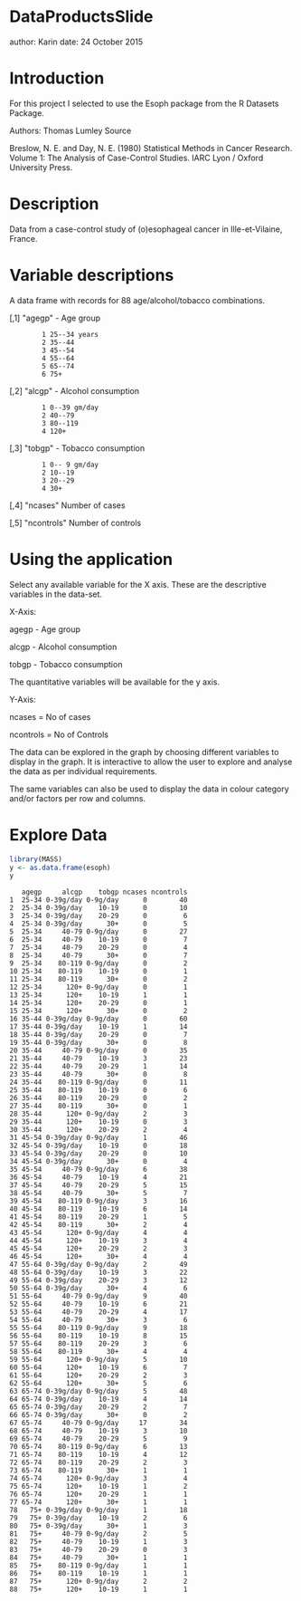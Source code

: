 DataProductsSlide
========================================================
author: Karin
date: 24 October 2015

Introduction
========================================================

For this project I selected to use the Esoph package from the R Datasets Package.

Authors:
Thomas Lumley
Source

Breslow, N. E. and Day, N. E. (1980) Statistical Methods in Cancer Research. Volume 1: The Analysis of Case-Control Studies. IARC Lyon / Oxford University Press. 


Description
========================================================


Data from a case-control study of (o)esophageal cancer in Ille-et-Vilaine, France. 


Variable descriptions
========================================================

A data frame with records for 88 age/alcohol/tobacco combinations.

[,1] 	"agegp" - Age group 

            1 25--34 years
			2 35--44
			3 45--54
			4 55--64
			5 65--74
			6 75+
			
[,2] 	"alcgp" - Alcohol consumption 	

            1 0--39 gm/day
			2 40--79
			3 80--119
			4 120+
			
[,3] 	"tobgp" - Tobacco consumption 	

            1 0-- 9 gm/day
			2 10--19
			3 20--29
			4 30+
			
[,4] 	"ncases" 	Number of cases 	

[,5] 	"ncontrols" 	Number of controls 	

Using the application
========================================================
Select any available variable for the X axis. These are the descriptive variables in the data-set.

X-Axis:

agegp - Age group 

alcgp - Alcohol consumption 

tobgp - Tobacco consumption 

The quantitative variables will be available for the y axis.

Y-Axis:

ncases = No of cases

ncontrols = No of Controls

The data can be explored in the graph by choosing different variables to display in the graph. It is interactive to allow the user to explore and analyse the data as per individual requirements.

The same variables can also be used to display the data in colour category and/or factors per row and columns.

Explore Data
========================================================


```r
library(MASS)
y <- as.data.frame(esoph)
y
```

```
   agegp     alcgp    tobgp ncases ncontrols
1  25-34 0-39g/day 0-9g/day      0        40
2  25-34 0-39g/day    10-19      0        10
3  25-34 0-39g/day    20-29      0         6
4  25-34 0-39g/day      30+      0         5
5  25-34     40-79 0-9g/day      0        27
6  25-34     40-79    10-19      0         7
7  25-34     40-79    20-29      0         4
8  25-34     40-79      30+      0         7
9  25-34    80-119 0-9g/day      0         2
10 25-34    80-119    10-19      0         1
11 25-34    80-119      30+      0         2
12 25-34      120+ 0-9g/day      0         1
13 25-34      120+    10-19      1         1
14 25-34      120+    20-29      0         1
15 25-34      120+      30+      0         2
16 35-44 0-39g/day 0-9g/day      0        60
17 35-44 0-39g/day    10-19      1        14
18 35-44 0-39g/day    20-29      0         7
19 35-44 0-39g/day      30+      0         8
20 35-44     40-79 0-9g/day      0        35
21 35-44     40-79    10-19      3        23
22 35-44     40-79    20-29      1        14
23 35-44     40-79      30+      0         8
24 35-44    80-119 0-9g/day      0        11
25 35-44    80-119    10-19      0         6
26 35-44    80-119    20-29      0         2
27 35-44    80-119      30+      0         1
28 35-44      120+ 0-9g/day      2         3
29 35-44      120+    10-19      0         3
30 35-44      120+    20-29      2         4
31 45-54 0-39g/day 0-9g/day      1        46
32 45-54 0-39g/day    10-19      0        18
33 45-54 0-39g/day    20-29      0        10
34 45-54 0-39g/day      30+      0         4
35 45-54     40-79 0-9g/day      6        38
36 45-54     40-79    10-19      4        21
37 45-54     40-79    20-29      5        15
38 45-54     40-79      30+      5         7
39 45-54    80-119 0-9g/day      3        16
40 45-54    80-119    10-19      6        14
41 45-54    80-119    20-29      1         5
42 45-54    80-119      30+      2         4
43 45-54      120+ 0-9g/day      4         4
44 45-54      120+    10-19      3         4
45 45-54      120+    20-29      2         3
46 45-54      120+      30+      4         4
47 55-64 0-39g/day 0-9g/day      2        49
48 55-64 0-39g/day    10-19      3        22
49 55-64 0-39g/day    20-29      3        12
50 55-64 0-39g/day      30+      4         6
51 55-64     40-79 0-9g/day      9        40
52 55-64     40-79    10-19      6        21
53 55-64     40-79    20-29      4        17
54 55-64     40-79      30+      3         6
55 55-64    80-119 0-9g/day      9        18
56 55-64    80-119    10-19      8        15
57 55-64    80-119    20-29      3         6
58 55-64    80-119      30+      4         4
59 55-64      120+ 0-9g/day      5        10
60 55-64      120+    10-19      6         7
61 55-64      120+    20-29      2         3
62 55-64      120+      30+      5         6
63 65-74 0-39g/day 0-9g/day      5        48
64 65-74 0-39g/day    10-19      4        14
65 65-74 0-39g/day    20-29      2         7
66 65-74 0-39g/day      30+      0         2
67 65-74     40-79 0-9g/day     17        34
68 65-74     40-79    10-19      3        10
69 65-74     40-79    20-29      5         9
70 65-74    80-119 0-9g/day      6        13
71 65-74    80-119    10-19      4        12
72 65-74    80-119    20-29      2         3
73 65-74    80-119      30+      1         1
74 65-74      120+ 0-9g/day      3         4
75 65-74      120+    10-19      1         2
76 65-74      120+    20-29      1         1
77 65-74      120+      30+      1         1
78   75+ 0-39g/day 0-9g/day      1        18
79   75+ 0-39g/day    10-19      2         6
80   75+ 0-39g/day      30+      1         3
81   75+     40-79 0-9g/day      2         5
82   75+     40-79    10-19      1         3
83   75+     40-79    20-29      0         3
84   75+     40-79      30+      1         1
85   75+    80-119 0-9g/day      1         1
86   75+    80-119    10-19      1         1
87   75+      120+ 0-9g/day      2         2
88   75+      120+    10-19      1         1
```



